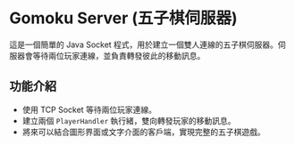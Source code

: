 # Gomoku Server (五子棋伺服器)

這是一個簡單的 Java Socket 程式，用於建立一個雙人連線的五子棋伺服器。伺服器會等待兩位玩家連線，並負責轉發彼此的移動訊息。

## 功能介紹

- 使用 TCP Socket 等待兩位玩家連線。
- 建立兩個 `PlayerHandler` 執行緒，雙向轉發玩家的移動訊息。
- 將來可以結合圖形界面或文字介面的客戶端，實現完整的五子棋遊戲。
